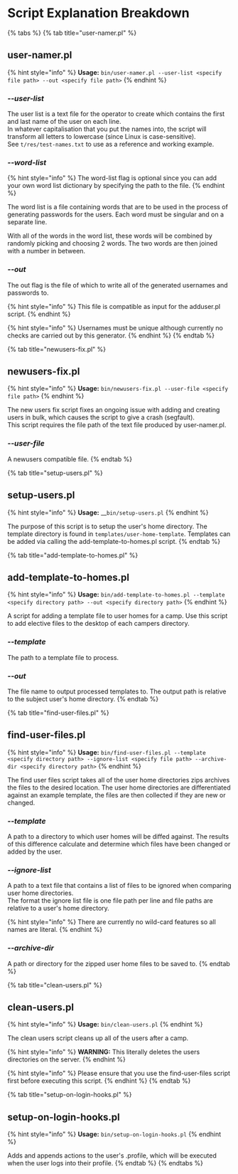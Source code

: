 # Script Explanation Breakdown

{% tabs %}
{% tab title="user-namer.pl" %}
## user-namer.pl

{% hint style="info" %}
**Usage:** `bin/user-namer.pl --user-list <specify file path> --out <specify file path>`
{% endhint %}

### _--user-list_

The user list is a text file for the operator to create which contains the first and last name of the user on each line.  
In whatever capitalisation that you put the names into, the script will transform all letters to lowercase \(since Linux is case-sensitive\).  
See `t/res/test-names.txt` to use as a reference and working example.

### _--word-list_

{% hint style="info" %}
The word-list flag is optional since you can add your own word list dictionary by specifying the path to the file.
{% endhint %}

The word list is a file containing words that are to be used in the process of generating passwords for the users. Each word must be singular and on a separate line.  
With all of the words in the word list, these words will be combined by randomly picking and choosing 2 words. The two words are then joined with a number in between.

### _--out_

The out flag is the file of which to write all of the generated usernames and passwords to.

{% hint style="info" %}
This file is compatible as input for the adduser.pl script.
{% endhint %}

{% hint style="info" %}
Usernames must be unique although currently no checks are carried out by this generator.
{% endhint %}
{% endtab %}

{% tab title="newusers-fix.pl" %}
## **newusers-fix.pl**

{% hint style="info" %}
**Usage:** `bin/newusers-fix.pl --user-file <specify file path>`
{% endhint %}

The new users fix script fixes an ongoing issue with adding and creating users in bulk, which causes the script to give a crash \(segfault\).  
This script requires the file path of the text file produced by user-namer.pl.

### _--user-file_

A newusers compatible file.
{% endtab %}

{% tab title="setup-users.pl" %}
## **setup-users.pl**

{% hint style="info" %}
**Usage:** __`bin/setup-users.pl`
{% endhint %}

The purpose of this script is to setup the user's home directory. The template directory is found in `templates/user-home-template`. Templates can be added via calling the add-template-to-homes.pl script.
{% endtab %}

{% tab title="add-template-to-homes.pl" %}
## **add-template-to-homes.pl**

{% hint style="info" %}
**Usage:** `bin/add-template-to-homes.pl --template <specify directory path> --out <specify directory path>`
{% endhint %}

A script for adding a template file to user homes for a camp. Use this script to add elective files to the desktop of each campers directory.

### _**--template**_

The path to a template file to process.

### _**--out**_

The file name to output processed templates to. The output path is relative to the subject user's home directory.
{% endtab %}

{% tab title="find-user-files.pl" %}
## **find-user-files.pl**

{% hint style="info" %}
**Usage:** `bin/find-user-files.pl --template <specify directory path> --ignore-list <specify file path> --archive-dir <specify directory path>`
{% endhint %}

The find user files script takes all of the user home directories zips archives the files to the desired location. The user home directories are differentiated against an example template, the files are then collected if they are new or changed.

### _**--template**_

A path to a directory to which user homes will be diffed against. The results of this difference calculate and determine which files have been changed or added by the user.

### _**--ignore-list**_

A path to a text file that contains a list of files to be ignored when comparing user home directories.  
The format the ignore list file is one file path per line and file paths are relative to a user's home directory.

{% hint style="info" %}
There are currently no wild-card features so all names are literal.
{% endhint %}

### _**--archive-dir**_

A path or directory for the zipped user home files to be saved to.
{% endtab %}

{% tab title="clean-users.pl" %}
## **clean-users.pl**

{% hint style="info" %}
**Usage:** `bin/clean-users.pl`
{% endhint %}

The clean users script cleans up all of the users after a camp.

{% hint style="info" %}
**WARNING:** This literally deletes the users directories on the server. 
{% endhint %}

{% hint style="info" %}
Please ensure that you use the find-user-files script first before executing this script.
{% endhint %}
{% endtab %}

{% tab title="setup-on-login-hooks.pl" %}
## **setup-on-login-hooks.pl**

{% hint style="info" %}
**Usage:** `bin/setup-on-login-hooks.pl`
{% endhint %}

Adds and appends actions to the user's .profile, which will be executed when the user logs into their profile.
{% endtab %}
{% endtabs %}

